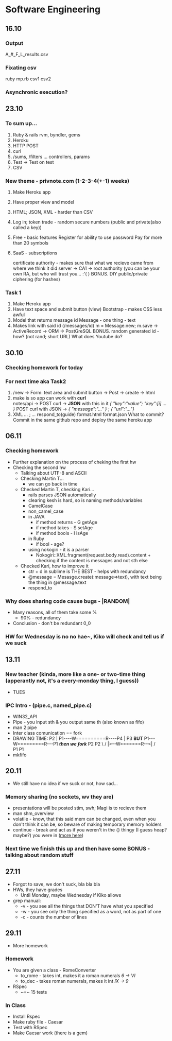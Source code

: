# Software Engineering

## 16.10
### Output
A_#_F_L_results.csv
### Fixating csv
ruby mp.rb csv1 csv2
### Asynchronic execution?

## 23.10
### To sum up...
1. Ruby & rails
   rvm, byndler, gems
2. Heroku
3. HTTP
   POST
4. curl
5. /sums, /filters ...
   controllers, params
6. Test -> Test on test
7. CSV
### New theme - privnote.com (1-2-3-4(+-1) weeks)
1. Make Heroku app
2. Have proper view and model
3. HTML; JSON, XML - harder than CSV
4. Log in; token trade - random secure numbers (public and private(also called a key)) 
5. Free - basic features 
   Register for ability to use password
   Pay for more than 20 symbols
6. SaaS - subscriptions
   
   certificate authority - makes sure that what we recieve came from where we think it did
      server -> CA1 -> root authority (you can be your own RA, but who will trust you... :'( )
BONUS. DIY public/private ciphering (for hashes)
### Task 1
1. Make Heroku app
2. Have text space and submit button (view)
   Bootstrap - makes CSS less awful
3. Model that returns message id
   Message - one thing - text
4. Makes link with said id (/messages/id)
m = Message.new; m.save -> ActiveRecord -> ORM -> PostGreSQL
BONUS. random generated id - how? (not rand; short URL)
       What does Youtube do? 

## 30.10
### Checking homework for today

### For next time aka Task2
1. /new -> Form: text area and submit button -> Post -> create -> html
2. make is so app can work with **curl**<br>
   notes/api -> POST curl -> **JSON** with this in it *{ "key":"value"; "key":[i] ... }*
   POST curl with JSON -> *{ "message":"..." }* ; *{ "url":"..."}*
3. XML *<message> ... </message>* ; *<url> ... </url>*
        respond_to(guide)
          format.html
          format.json
What to commit? Commit in the same github repo and deploy the same heroku app

## 06.11
### Checking homework 
* Further explanation on the process of cheking the first hw
* Checking the second hw
	* Talking about UTF-8 and ASCII
	* Checking Martin T...
		* we can go back in time
	* Checked Martin T, checking Kari...
		* rails parses JSON automatically
		* clearing kesh is hard, so is naming methods/variables
		* CamelCase 
		* non_camel_case 
		* in JAVA
			* if method returns - G  getAge
			* if method takes - S setAge
			* if method bools - I isAge
		* in Ruby
			* if bool - age?
		* using nokogiri - it is a parser 
			* Nokogiri::XML.fragment(request.body.read).content + checking if the content is messages and not sth else
	* Checked Kari, how to improve it
		* ctr + d in sublime is THE BEST - helps with redundancy 
		* @message = Mesasge.create(:message=>text), with text being the thing in @message.text
		* respond_to 
### Why does sharing code cause bugs - |__RANDOM__| 
* Many reasons, all of them take some %
	* 90% - redundancy
* Conclusion - don't be redundant 0_0
### HW for Wednesday is no no hae~, Kiko will check and tell us if we suck

## 13.11
### New teacher (kinda, more like a one- or two-time thing (apperantly not, it's a every-monday thing, I guess))
* TUES
### IPC Intro - (pipe.c, named_pipe.c)
* WIN32_API
* Pipe - you input sth & you output same th (also known as fifo)
* man 2 pipe 
* Inter class comunication == fork
* DRAWING TIME:
			P2
			|
P1----W==========R----P4
			|
			P3
__BUT__
P1---W=========R---P1
__*then we fork*__
P2									P2
	\									/
	 |>--W=======R--<|
	/									\
P1									P1
* mkfifo

## 20.11
* We still have no idea if we suck or not, how sad...
### Memory sharing (no sockets, wv they are)
* presentations will be posted stim, swh; Magi is to recieve them
* man shm_overview
* volatile - know, that this said mem can be changed, even when you don't think it can be, so beware of making temporary memory holders
* continue - break and act as if you weren't in the {} thingy (I guess heap? maybe?) you were in ([more here](https://www.tutorialspoint.com/cprogramming/c_continue_statement.htm))
### Next time we finish this up and then have some BONUS - talking about random stuff

## 27.11
* Forgot to save, we don't suck, bla bla bla
* HWs, they have grades 
	* Until Monday, maybe Wednesday if Kiko allows
* grep manual: 
	* -v - you see all the things that DON'T have what you specified
	* -w - you see only the thing specified as a word, not as part of one
	* -c - counts the number of lines

## 29.11
* More homework
### Homework 
* You are given a class - RomeConverter
	* to_rome - takes int, makes it a roman numerals _6 -> VI_ 
	* to_dec - takes roman numerals, makes it int _IX -> 9_
* RSpec
	* ~=~ 15 tests 
### In Class
* Install Rspec
* Make ruby file - Caesar
* Test with RSpec
* Make Caesar work (there is a gem)
